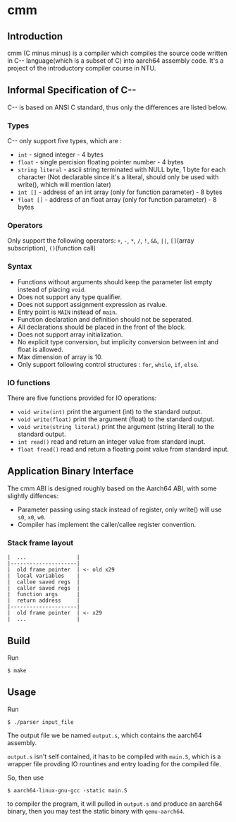 # cmm
## Introduction
cmm (C minus minus) is a compiler which compiles the source code written in C-- language(which is a subset of C) into aarch64 assembly code.
It's a project of the introductory compiler course in NTU.

## Informal Specification of C--

C-- is based on ANSI C standard, thus only the differences are listed below.

### Types
C-- only support five types, which are :
* `int` - signed integer - 4 bytes
* `float` - single percision floating pointer number - 4 bytes
* `string literal` - ascii string terminated with NULL byte, 1 byte for each character
(Not declarable since it's a literal, should only be used with write(), which will mention later)
* `int []` - address of an int array \(only for function parameter\) - 8 bytes
* `float []` - address of an float array \(only for function parameter\) - 8 bytes

### Operators
Only support the following operators:
`+`, `-`, `*`, `/`, `!`, `&&`, `||`, `[]`(array subscription), `()`(function call)

### Syntax
* Functions without arguments should keep the parameter list empty instead of placing `void`.
* Does not support any type qualifier.
* Does not support assignment expression as rvalue.
* Entry point is `MAIN` instead of `main`.
* Function declaration and definition should not be seperated.
* All declarations should be placed in the front of the block.
* Does not support array initialization.
* No explicit type conversion, but implicity conversion between int and float is allowed.
* Max dimension of array is 10.
* Only support following control structures : `for`, `while`, `if`, `else`.

### IO functions
There are five functions provided for IO operations:
* `void write(int)`
    print the argument (int) to the standard output.
* `void write(float)`
    print the argument (float) to the standard output.
* `void write(string literal)`
    print the argument (string literal) to the standard output.
* `int read()`
    read and return an integer value from standard inupt.
* `float fread()`
    read and return a floating point value from standard input.

## Application Binary Interface
The cmm ABI is designed roughly based on the Aarch64 ABI, with some slightly diffences:
* Parameter passing using stack instead of register, only write() will use `s0`, `x0`, `w0`.
* Compiler has implement the caller/callee register convention.

### Stack frame layout
```
|  ...                |
|---------------------|
|  old frame pointer  | <- old x29
|  local variables    |
|  callee saved regs  |
|  caller saved regs  |
|  function args      |
|  return address     |
|---------------------|
|  old frame pointer  | <- x29
|  ...                |
```

## Build
Run
```
$ make
```

## Usage
Run
```
$ ./parser input_file
```
The output file we be named `output.s`, which contains the aarch64 assembly.

`output.s` isn't self contained, it has to be compiled with `main.S`, which is a wrapper file provding IO rountines and entry loading for the compiled file.

So, then use
```
$ aarch64-linux-gnu-gcc -static main.S
```
to compiler the program, it will pulled in `output.s` and produce an aarch64 binary, then you may test the static binary with `qemu-aarch64`.
